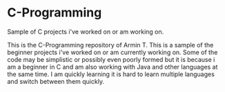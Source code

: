 # C-Programming
Sample of C projects i've worked on or am working on.

This is the C-Programming repository of Armin T.   This is 
a sample of the beginner projects i've worked on or am currently
working on. Some of the code may be simplistic or possibly even
poorly formed but it is because i am a beginner in C and am also
working with Java and other languages at the same time.  I 
am quickly learning it is hard to learn multiple languages and 
switch between them quickly. 
